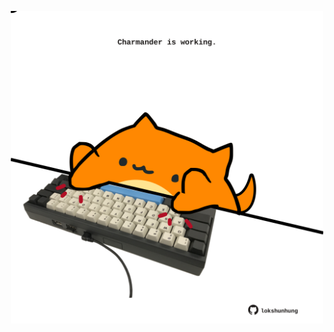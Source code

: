 <!-- built at 09/03/2023, 14:00:58 UTC -->
<p align="center">
  <img width="500" height="500" src="./ReadmeImage.svg">
</p>
